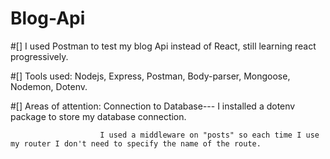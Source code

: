 # Blog-Api

#[] I used Postman to test my blog Api instead of React, still learning react progressively.

#[] Tools used: Nodejs, Express, Postman, Body-parser, Mongoose, Nodemon, Dotenv.

#[] Areas of attention: Connection to Database--- I installed a dotenv package to store my database connection.
                        
                        I used a middleware on "posts" so each time I use my router I don't need to specify the name of the route.
